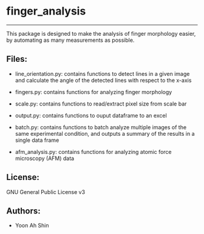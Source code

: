 # finger_analysis
-------------------------
This package is designed to make the analysis of finger morphology easier,
by automating as many measurements as possible.

## Files:

- line_orientation.py: contains functions to detect lines in a given image and calculate the angle of the detected lines with respect to the x-axis

- fingers.py: contains functions for analyzing finger morphology 

- scale.py: contains functions to read/extract pixel size from scale bar

- output.py: contains functions to ouput dataframe to an excel 

- batch.py: contains functions to batch analyze multiple images of the same experimental condition, and outputs a summary of the results in a single data frame

- afm_analysis.py: contains functions for analyzing atomic force microscopy (AFM) data

## License:

GNU General Public License v3

## Authors:

- Yoon Ah Shin